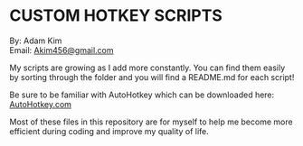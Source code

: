 # CUSTOM HOTKEY SCRIPTS

By: Adam Kim
<br>
Email: Akim456@gmail.com

My scripts are growing as I add more constantly. You can find them easily by sorting through the folder and you will find a README.md for each script!

Be sure to be familiar with AutoHotkey which can be downloaded here: <a href="https://autohotkey.com">AutoHotkey.com</a>


Most of these files in this repository are for myself to help me become more efficient during coding and improve my quality of life.
